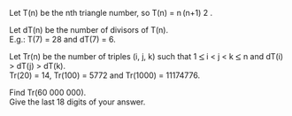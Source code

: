   <p>        Let T(n) be the nth triangle number, so T(n) =                n&thinsp;(n+1)          2                .        <p>  Let dT(n) be the number of divisors of T(n).<br>  E.g.:  T(7) = 28 and dT(7) = 6.  </p>  <p>  Let Tr(n) be the number of triples (i, j, k) such that 1 <img src='images/symbol_le.gif' width='10' height='12' alt='&le;' border='0' style='vertical-align:middle;' /> i < j < k <img src='images/symbol_le.gif' width='10' height='12' alt='&le;' border='0' style='vertical-align:middle;' /> n and dT(i) > dT(j) > dT(k).<br />  Tr(20) = 14, Tr(100) = 5772 and Tr(1000) = 11174776.  </p>  <p>  Find Tr(60 000 000). <br />  Give the last 18 digits of your answer.  </p>    